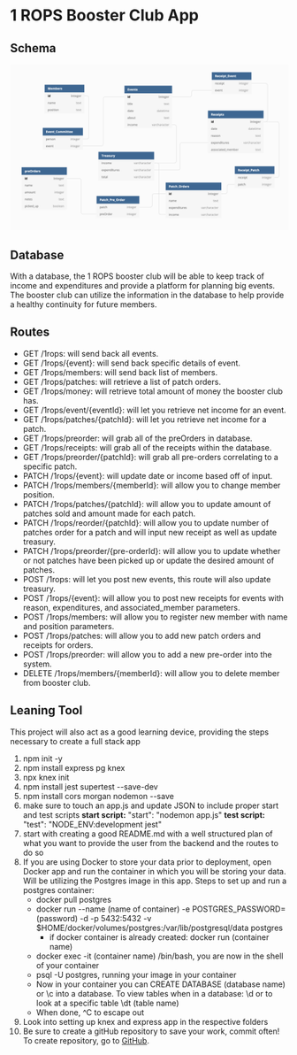 # 1 ROPS Booster Club App

## Schema
![Schema Image](./data/schema.png)

## Database
With a database, the 1 ROPS booster club will be able to keep track of income and expenditures and provide a platform for planning big events. The booster club can utilize the information in the database to help provide a healthy continuity for future members.

## Routes
* GET /1rops: will send back all events.
* GET /1rops/{event}: will send back specific details of event.
* GET /1rops/members: will send back list of members.
* GET /1rops/patches: will retrieve a list of patch orders.
* GET /1rops/money: will retrieve total amount of money the booster club has.
* GET /1rops/event/{eventId}: will let you retrieve net income for an event.
* GET /1rops/patches/{patchId}: will let you retrieve net income for a patch.
* GET /1rops/preorder: will grab all of the preOrders in database.
* GET /1rops/receipts: will grab all of the receipts within the database.
* GET /1rops/preorder/{patchId}: will grab all pre-orders correlating to a specific patch.
* PATCH /1rops/{event}: will update date or income based off of input.
* PATCH /1rops/members/{memberId}: will allow you to change member position.
* PATCH /1rops/patches/{patchId}: will allow you to update amount of patches sold and amount made for each patch.
* PATCH /1rops/reorder/{patchId}: will allow you to update number of patches order for a patch and will input new receipt as well as update treasury.
* PATCH /1rops/preorder/{pre-orderId}: will allow you to update whether or not patches have been picked up or update the desired amount of patches.
* POST /1rops: will let you post new events, this route will also update treasury.
* POST /1rops/{event}: will allow you to post new receipts for events with reason, expenditures, and associated_member parameters.
* POST /1rops/members: will allow you to register new member with name and position parameters.
* POST /1rops/patches: will allow you to add new patch orders and receipts for orders.
* POST /1rops/preorder: will allow you to add a new pre-order into the system.
* DELETE /1rops/members/{memberId}: will allow you to delete member from booster club.

## Leaning Tool
This project will also act as a good learning device, providing the steps necessary to create a full stack app
1. npm init -y
2. npm install express pg knex
3. npx knex init
4. npm install jest supertest --save-dev
5. npm install cors morgan nodemon --save
6. make sure to touch an app.js and update JSON to include proper start and test scripts **start script:** "start": "nodemon app.js" **test script:** "test": "NODE_ENV:development jest"
7. start with creating a good README.md with a well structured plan of what you want to provide the user from the backend and the routes to do so
8. If you are using Docker to store your data prior to deployment, open Docker app and run the container in which you will be storing your data. Will be utilizing the Postgres image in this app. Steps to set up and run a postgres container:
    * docker pull postgres
    * docker run --name (name of container) -e POSTGRES_PASSWORD=(password) -d -p 5432:5432 -v $HOME/docker/volumes/postgres:/var/lib/postgresql/data postgres
        * if docker container is already created: docker run (container name)
    * docker exec -it (container name) /bin/bash, you are now in the shell of your container
    * psql -U postgres, running your image in your container
    * Now in your container you can CREATE DATABASE (database name) or \c into a database. To view tables when in a database: \d or to look at a specific table \dt (table name)
    * When done, ^C to escape out
9. Look into setting up knex and express app in the respective folders
10. Be sure to create a gitHub repository to save your work, commit often! To create repository, go to [GitHub]('https://github.com').